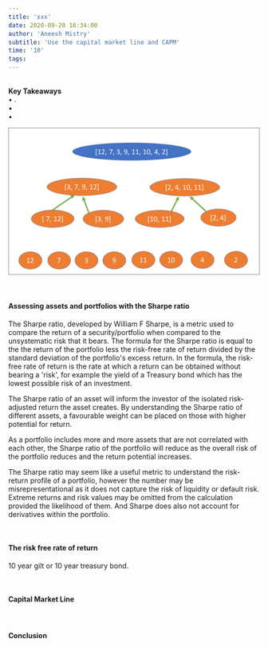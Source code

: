 ```yaml
---
title: 'xxx'
date: 2020-09-28 16:34:00
author: 'Aneesh Mistry'
subtitle: 'Use the capital market line and CAPM'
time: '10'
tags:
---
```

<br>
<strong>Key Takeaways</strong><br>
&#8226; .<br>
&#8226; <br>
&#8226; <br>

![Merge sort step 2](../../src/images/011MergeSort2.png)

<br>
<h4>Assessing assets and portfolios with the Sharpe ratio</h4>
<p>
The Sharpe ratio, developed by William F Sharpe, is a metric used to compare the return of a security/portfolio when compared to the unsystematic risk that it bears. The formula for the Sharpe ratio is equal to the the return of the portfolio less the risk-free rate of return divided by the standard deviation of the portfolio's excess return. In the formula, the risk-free rate of return is the rate at which a return can be obtained without bearing a 'risk', for example the yield of a Treasury bond which has the lowest possible risk of an investment. 
</p>
<p>
The Sharpe ratio of an asset will inform the investor of the isolated risk-adjusted return the asset creates. By understanding the Sharpe ratio of different assets, a favourable weight can be placed on those with higher potential for return. 
</p>
<p>
As a portfolio includes more and more assets that are not correlated with each other, the Sharpe ratio of the portfolio will reduce as the overall risk of the portfolio reduces and the return potential increases. 
</p>
<p>
The Sharpe ratio may seem like a useful metric to understand the risk-return profile of a portfolio, however the number may be misrepresentational as it does not capture the risk of liquidity or default risk. Extreme returns and risk values may be omitted from the calculation provided the likelihood of them. And Sharpe does also not account for derivatives within the portfolio. 
</p>




<br>
<h4>The risk free rate of return</h4>
<p>
10 year gilt or 10 year treasury bond. 
</p>

<br>
<h4>Capital Market Line</h4>
<p>

</p>


<br>
<h4>Conclusion</h4>
<p>


</p>
